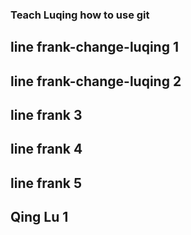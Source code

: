 ### Teach Luqing how to use git
## line frank-change-luqing 1
## line frank-change-luqing 2
## line frank 3
## line frank 4
## line frank 5
## Qing Lu 1
